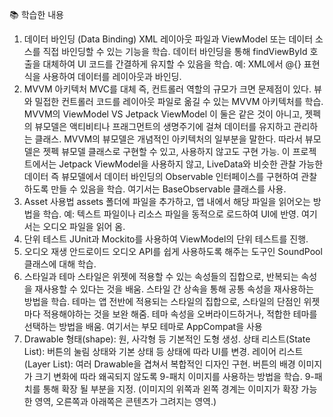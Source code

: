 📚 학습한 내용
1. 데이터 바인딩 (Data Binding)
   XML 레이아웃 파일과 ViewModel 또는 데이터 소스를 직접 바인딩할 수 있는 기능을 학습.
   데이터 바인딩을 통해 findViewById 호출을 대체하여 UI 코드를 간결하게 유지할 수 있음을 학습.
   예: XML에서 @{} 표현식을 사용하여 데이터를 레이아웃과 바인딩.
2. MVVM 아키텍처
   MVC를 대체 즉, 컨트롤러 역할의 규모가 크면 문제점이 있다. 뷰와 밀접한 컨트롤러 코드를 레이아웃 파일로 옮길 수 있는 MVVM 아키텍처를 학습.
   MVVM의 ViewModel VS Jetpack ViewModel
   이 둘은 같은 것이 아니고, 젯펙의 뷰모델은 액티비티나 프래그먼트의 생명주기에 걸쳐 데이터를 유지하고 관리하는 클래스.
   MVVM의 뷰모델은 개념적인 아키텍처의 일부분을 말한다. 따라서 뷰모델은 젯펙 뷰모델 클래스로 구현할 수 있고, 사용하지 않고도 구현 가능.
   이 프로젝트에서는 Jetpack ViewModel을 사용하지 않고, LiveData와 비슷한 관찰 가능한 데이터 즉 뷰모델에서 데이터 바인딩의 Observable 인터페이스를 구현하여 관찰하도록 만들 수 있음을 학습. 
   여기서는 BaseObservable 클래스를 사용.
3. Asset 사용법
   assets 폴더에 파일을 추가하고, 앱 내에서 해당 파일을 읽어오는 방법을 학습.
   예: 텍스트 파일이나 리소스 파일을 동적으로 로드하여 UI에 반영. 여기서는 오디오 파일을 읽어 옴.
4. 단위 테스트
   JUnit과 Mockito를 사용하여 ViewModel의 단위 테스트를 진행.
5. 오디오 재생
   안드로이드 오디오 API를 쉽게 사용하도록 해주는 도구인 SoundPool 클래스에 대해 학습.
6. 스타일과 테마
   스타일은 위젯에 적용할 수 있는 속성들의 집합으로, 반복되는 속성을 재사용할 수 있다는 것을 배움.
   스타일 간 상속을 통해 공통 속성을 재사용하는 방법을 학습.
   테마는 앱 전반에 적용되는 스타일의 집합으로, 스타일의 단점인 위젯마다 적용해야하는 것을 보완 해줌.
   테마 속성을 오버라이드하거나, 적합한 테마를 선택하는 방법을 배움.
   여기서는 부모 테마로 AppCompat을 사용
7. Drawable
   형태(shape): 원, 사각형 등 기본적인 도형 생성.
   상태 리스트(State List): 버튼의 눌림 상태와 기본 상태 등 상태에 따라 UI를 변경.
   레이어 리스트(Layer List): 여러 Drawable을 겹쳐서 복합적인 디자인 구현.
   버튼의 배경 이미지가 크기 변화에 따라 왜곡되지 않도록 9-패치 이미지를 사용하는 방법을 학습.
   9-패치를 통해 확장 될 부분을 지정. (이미지의 위쪽과 왼쪽 경계는 이미지가 확장 가능한 영역, 오른쪽과 아래쪽은 콘텐츠가 그려지는 영역.)